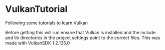 # VulkanTutorial
Following some tutorials to learn Vulkan

Before getting this will run ensure that Vulkan is installed and the include and lib directories 
in the project settings point to the correct files. This was made with VulkanSDK 1.2.135.0
